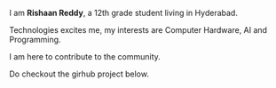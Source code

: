 I am **Rishaan Reddy**, a 12th grade student living in Hyderabad. 

Technologies excites me, my interests are Computer Hardware, AI and Programming. 

I am here to contribute to the community.

Do checkout the girhub project below.
